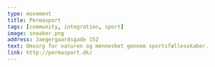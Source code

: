 ```yaml
---
type: movement
title: Permasport
tags: [community, integration, sport]
image: sneaker.png
address: Jaegergaardsgade 152
text: Omsorg for naturen og mennesket gennem sportsfællesskaber.
link: http://permasport.dk/
---
```

